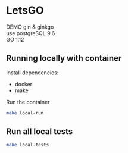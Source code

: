 # LetsGO

DEMO gin & ginkgo<br>
use postgreSQL 9.6<br>
GO 1.12

## Running locally with container
Install dependencies:
- docker
- make

Run the container
```bash
make local-run
```

## Run all local tests

```bash
make local-tests 
```

